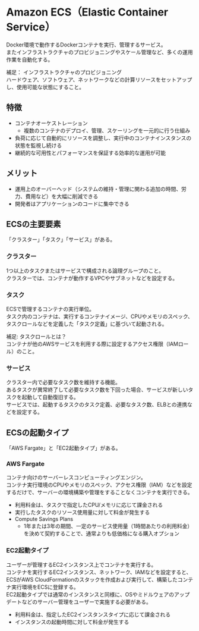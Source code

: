 # Amazon ECS（Elastic Container Service）
Docker環境で動作するDockerコンテナを実行、管理するサービス。  
またインフラストラクチャのプロビジョニングやスケール管理など、多くの運用作業を自動化する。

補足： インフラストラクチャのプロビジョニング  
ハードウェア、ソフトウェア、ネットワークなどの計算リソースをセットアップし、使用可能な状態にすること。

## 特徴
* コンテナオーケストレーション
  * 複数のコンテナのデプロイ、管理、スケーリングを一元的に行う仕組み
* 負荷に応じて自動的にリソースを調整し、実行中のコンテナインスタンスの状態を監視し続ける
* 継続的な可用性とパフォーマンスを保証する効率的な運用が可能

## メリット
* 運用上のオーバーヘッド（システムの維持・管理に関わる追加の時間、労力、費用など）を大幅に削減できる
* 開発者はアプリケーションのコードに集中できる

## ECSの主要要素
「クラスター」「タスク」「サービス」がある。

### クラスター
1つ以上のタスクまたはサービスで構成される論理グループのこと。  
クラスターでは、コンテナが動作するVPCやサブネットなどを設定する。

### タスク
ECSで管理するコンテナの実行単位。  
タスク内のコンテナは、実行するコンテナイメージ、CPUやメモリのスペック、タスクロールなどを定義した「タスク定義」に基づいて起動される。  

補足: タスクロールとは？  
コンテナが他のAWSサービスを利用する際に設定するアクセス権限（IAMロール）のこと。

### サービス
クラスター内で必要なタスク数を維持する機能。  
あるタスクが異常終了して必要なタスク数を下回った場合、サービスが新しいタスクを起動して自動復旧する。  
サービスでは、起動するタスクのタスク定義、必要なタスク数、ELBとの連携などを設定する。


## ECSの起動タイプ
「AWS Fargate」と「EC2起動タイプ」がある。

### AWS Fargate
コンテナ向けのサーバーレスコンピューティングエンジン。  
コンテナ実行環境のCPUやメモリのスペック、アクセス権限（IAM）などを設定するだけで、サーバーの環境構築や管理をすることなくコンテナを実行できる。

* 利用料金は、タスクで指定したCPU/メモリに応じて課金される
* 実行したタスクのリソース使用量に対して料金が発生する
* Compute Savings Plans
  * 1年または3年の期間、一定のサービス使用量（1時間あたりの利用料金）を決めて契約することで、通常よりも低価格になる購入オプション

### EC2起動タイプ
ユーザーが管理するEC2インスタンス上でコンテナを実行する。  
コンテナを実行するEC2インスタンス、ネットワーク、IAMなどを設定すると、ECSがAWS CloudFormationのスタックを作成および実行して、構築したコンテナ実行環境をECSに登録する。  
EC2起動タイプでは通常のインスタンスと同様に、OSやミドルウェアのアップデートなどのサーバー管理をユーザーで実施する必要がある。

* 利用料金は、指定したEC2インスタンスタイプに応じて課金される
* インスタンスの起動時間に対して料金が発生する
